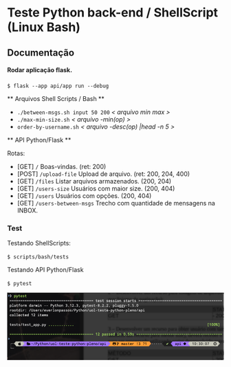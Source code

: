 # Teste Python back-end / ShellScript (Linux Bash)

## Documentação

#### Rodar aplicação flask.

`$ flask --app api/app run --debug`


** Arquivos Shell Scripts / Bash **

  - `./between-msgs.sh input 50 200` _< arquivo min max >_
  - `./max-min-size.sh` _< arquivo -min(op) >_
  - `order-by-username.sh` _< arquivo -desc(op) |head -n 5 >_

** API Python/Flask **

Rotas:

  - [GET] `/`  Boas-vindas. (ret: 200)
  - [POST] `/upload-file` Upload de arquivo. (ret: 200, 204, 400)
  - [GET] `/files` Listar arquivos armazenados. (200, 204)
  - [GET] `/users-size` Usuários com maior size. (200, 404)
  - [GET] `/users` Usuários com opções. (200, 404)
  - [GET] `/users-between-msgs` Trecho com quantidade de mensagens na INBOX.


### Test

Testando ShellScripts:

`$ scripts/bash/tests`

Testando API Python/Flask

`$ pytest`

![Testing Report](docs/testing.png "Testing Report")
